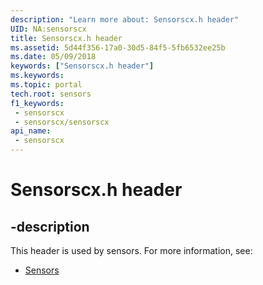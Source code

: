 ```yaml
---
description: "Learn more about: Sensorscx.h header"
UID: NA:sensorscx
title: Sensorscx.h header
ms.assetid: 5d44f356-17a0-30d5-84f5-5fb6532ee25b
ms.date: 05/09/2018
keywords: ["Sensorscx.h header"]
ms.keywords: 
ms.topic: portal
tech.root: sensors
f1_keywords:
 - sensorscx
 - sensorscx/sensorscx
api_name:
 - sensorscx
---
```


# Sensorscx.h header


## -description

This header is used by sensors. For more information, see:

- [Sensors](../_sensors/index.md)

